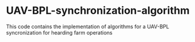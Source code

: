 # UAV-BPL-synchronization-algorithm
This code contains the implementation of algorithms for a UAV-BPL syncronization for hearding farm operations
